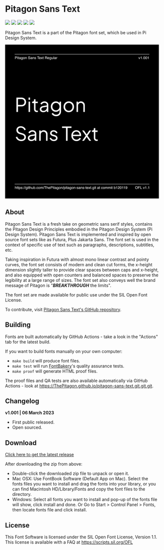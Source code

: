 # Pitagon Sans Text

[![][Fontbakery]](https://ThePitagon.github.io/pitagon-sans-text.git/fontbakery/fontbakery-report.html)
[![][Universal]](https://ThePitagon.github.io/pitagon-sans-text.git/fontbakery/fontbakery-report.html)
[![][GF Profile]](https://ThePitagon.github.io/pitagon-sans-text.git/fontbakery/fontbakery-report.html)
[![][Outline Correctness]](https://ThePitagon.github.io/pitagon-sans-text.git/fontbakery/fontbakery-report.html)
[![][Shaping]](https://ThePitagon.github.io/pitagon-sans-text.git/fontbakery/fontbakery-report.html)

[Fontbakery]: https://img.shields.io/endpoint?url=https%3A%2F%2Fraw.githubusercontent.com%2FThePitagon%2Fpitagon-sans-text.git%2Fgh-pages%2Fbadges%2Foverall.json

[GF Profile]: https://img.shields.io/endpoint?url=https%3A%2F%2Fraw.githubusercontent.com%2FThePitagon%2Fpitagon-sans-text.git%2Fgh-pages%2Fbadges%2FGoogleFonts.json

[Outline Correctness]: https://img.shields.io/endpoint?url=https%3A%2F%2Fraw.githubusercontent.com%2FThePitagon%2Fpitagon-sans-text.git%2Fgh-pages%2Fbadges%2FOutlineCorrectnessChecks.json

[Shaping]: https://img.shields.io/endpoint?url=https%3A%2F%2Fraw.githubusercontent.com%2FThePitagon%2Fpitagon-sans-text.git%2Fgh-pages%2Fbadges%2FShapingChecks.json

[Universal]: https://img.shields.io/endpoint?url=https%3A%2F%2Fraw.githubusercontent.com%2FThePitagon%2Fpitagon-sans-text.git%2Fgh-pages%2Fbadges%2FUniversal.json

Pitagon Sans Text is a part of the Pitagon font set, which be used in Pi Design System.

![Preview Image](documentation/image1.png)

## About

Pitagon Sans Text is a fresh take on geometric sans serif styles, contains the Pitagon Design Principles embodied in the
Pitagon Design System (Pi Design System). Pitagon Sans Text is implemented and inspired by open source font sets like as
Futura, Plus Jakarta Sans. The font set is used in the context of specific use of text such as paragraphs, descriptions,
subtitles, etc.

Taking inspiration in Futura with almost mono linear contrast and pointy curves, the font set consists of modern and
clean cut forms, the x-height dimension slightly taller to provide clear spaces between caps and x-height, and also
equipped with open counters and balanced spaces to preserve the legibility at a large range of sizes. The font set also
conveys well the brand message of Pitagon is "<b><i>BREAKTHROUGH</i></b> the limits".

The font set are made available for public use under the SIL Open Font License.

To contribute, visit <a href="https://github.com/ThePitagon/pitagon-sans-text" target="_blank">Pitagon Sans Text's
GitHub repository</a>.

## Building

Fonts are built automatically by GitHub Actions - take a look in the "Actions" tab for the latest build.

If you want to build fonts manually on your own computer:

* `make build` will produce font files.
* `make test` will run [FontBakery](https://github.com/googlefonts/fontbakery)'s quality assurance tests.
* `make proof` will generate HTML proof files.

The proof files and QA tests are also available automatically via GitHub Actions - look
at https://ThePitagon.github.io/pitagon-sans-text.git.git.git.

## Changelog

**v1.001 | 06 March 2023**

- First public released.
- Open sourced.

## Download

[Click here to get the latest release](https://github.com/ThePitagon/pitagon-sans-text/releases/latest)

After downloading the zip from above:

- Double-click the downloaded zip file to unpack or open it.
- Mac OSX: Use FontBook Software (Default App on Mac). Select the fonts files you want to install and drag the fonts
  into your library, or you can find Macintosh HD/Library/Fonts and copy the font files to the directory.
- Windows: Select all fonts you want to install and pop-up of the fonts file will show, click install and done. Or Go to
  Start > Control Panel > Fonts, then locate fonts file and click install.

## License

This Font Software is licensed under the SIL Open Font License, Version 1.1. This license is available with a FAQ at
https://scripts.sil.org/OFL

